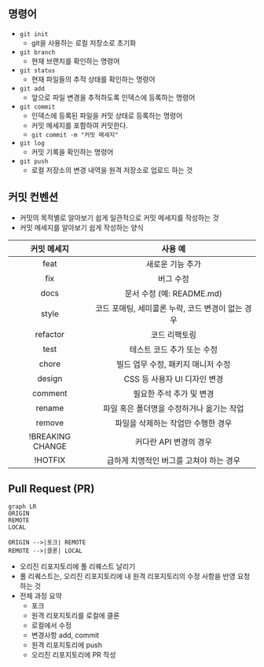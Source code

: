 ## 명령어
- `git init`
	- git을 사용하는 로컬 저장소로 초기화
- `git branch`
	- 현재 브랜치를 확인하는 명령어
- `git status`
	- 현재 파일들의 추적 상태를 확인하는 명령어
- `git add`
	- 앞으로 파일 변경을 추적하도록 인덱스에 등록하는 명령어
- `git commit`
	- 인덱스에 등록된 파일을 커밋 상태로 등록하는 명령어
	- 커밋 메세지를 포함하여 커밋한다.
	- `git commit -m "커밋 메세지"`
- `git log`
	- 커밋 기록을 확인하는 명령어
- `git push`
	- 로컬 저장소의 변경 내역을 원격 저장소로 업로드 하는 것

## 커밋 컨벤션
- 커밋의 목적별로 알아보기 쉽게 일관적으로 커밋 메세지를 작성하는 것
- 커밋 메세지를 알아보기 쉽게 작성하는 양식

|      커밋 메세지      |             사용 예              |
| :--------------: | :---------------------------: |
|       feat       |           새로운 기능 추가           |
|       fix        |             버그 수정             |
|       docs       |     문서 수정 (예: README.md)      |
|      style       | 코드 포매팅, 세미콜론 누락, 코드 변경이 없는 경우 |
|     refactor     |            코드 리팩토링            |
|       test       |        테스트 코드 추가 또는 수정        |
|      chore       |     빌드 업무 수정, 패키지 매니저 수정      |
|      design      |      CSS 등 사용자 UI 디자인 변경      |
|     comment      |        필요한 주석 추가 및 변경         |
|      rename      |    파일 혹은 폴더명을 수정하거나 옮기는 작업    |
|      remove      |      파일을 삭제하는 작업만 수행한 경우      |
| !BREAKING CHANGE |        커다란 API 변경의 경우         |
|     !HOTFIX      |    급하게 치명적인 버그를 고쳐야 하는 경우     |
## Pull Request (PR)

```mermaid
graph LR
ORIGIN
REMOTE
LOCAL

ORIGIN -->|포크| REMOTE
REMOTE -->|클론| LOCAL
```


- 오리진 리포지토리에 풀 리퀘스트 날리기
- 풀 리퀘스트는, 오리진 리포지토리에 내 원격 리포지토리의 수정 사항을 반영 요청 하는 것
- 전체 과정 요약
	- 포크
	- 원격 리포지토리를 로컬에 클론
	- 로컬에서 수정
	- 변경사항 add, commit
	- 원격 리포지토리에 push
	- 오리진 리포지토리에 PR 작성

